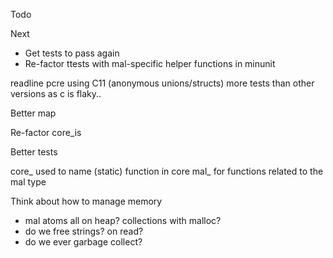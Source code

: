 Todo

Next
* Get tests to pass again
* Re-factor ttests with mal-specific helper functions in minunit


readline
pcre
using C11 (anonymous unions/structs)
more tests than other versions as c is flaky..

Better map

Re-factor core_is

Better tests



core_ used to name (static) function in core
mal_ for functions related to the mal type

Think about how to manage memory
- mal atoms all on heap? collections with malloc?
- do we free strings? on read?
- do we ever garbage collect?
